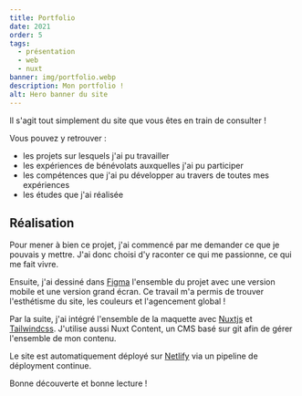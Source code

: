 ```yaml
---
title: Portfolio
date: 2021
order: 5
tags:
  - présentation
  - web
  - nuxt
banner: img/portfolio.webp
description: Mon portfolio !
alt: Hero banner du site
---
```


Il s'agit tout simplement du site que vous êtes en train de consulter !

Vous pouvez y retrouver :

- les projets sur lesquels j'ai pu travailler
- les expériences de bénévolats auxquelles j'ai pu participer
- les compétences que j'ai pu développer au travers de toutes mes expériences
- les études que j'ai réalisée

## Réalisation

Pour mener à bien ce projet, j'ai commencé par me demander ce que je pouvais y mettre. J'ai donc choisi d'y raconter ce qui me passionne, ce qui me fait vivre.

Ensuite, j'ai dessiné dans [Figma](https://figma.com) l'ensemble du projet avec une version mobile et une version grand écran. Ce travail m'a permis de trouver l'esthétisme du site, les couleurs et l'agencement global !

Par la suite, j'ai intégré l'ensemble de la maquette avec [Nuxtjs](https://nuxtjs.org) et [Tailwindcss](https://tailwindcss.com). J'utilise aussi Nuxt Content, un CMS basé sur git afin de gérer l'ensemble de mon contenu.

Le site est automatiquement déployé sur [Netlify](https://netlify.com) via un pipeline de déployment continue.

Bonne découverte et bonne lecture !
